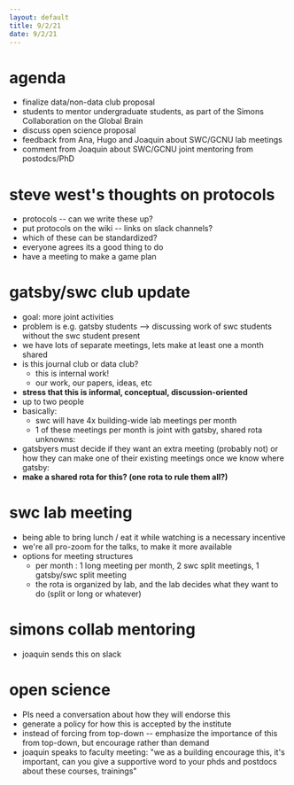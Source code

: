 ```yaml
---
layout: default
title: 9/2/21
date: 9/2/21
---
```


# agenda 

- finalize data/non-data club proposal
- students to mentor undergraduate students, as part of the Simons Collaboration on the Global Brain
- discuss open science proposal
- feedback from Ana, Hugo and Joaquin about SWC/GCNU lab meetings
- comment from Joaquin about SWC/GCNU joint mentoring from postodcs/PhD

# steve west's thoughts on protocols

- protocols -- can we write these up?
- put protocols on the wiki -- links on slack channels?
- which of these can be standardized?
- everyone agrees its a good thing to do
- have a meeting to make a game plan

# gatsby/swc club update

- goal: more joint activities
- problem is e.g. gatsby students --> discussing work of swc students without the swc student present
- we have lots of separate meetings, lets make at least one a month shared
- is this journal club or data club?
	- this is internal work!
	- our work, our papers, ideas, etc
- **stress that this is informal, conceptual, discussion-oriented**
- up to two people
- basically:
	- swc will have 4x building-wide lab meetings per month
	- 1 of these meetings per month is joint with gatsby, shared rota
unknowns:
- gatsbyers must decide if they want an extra meeting (probably not) or how they can make one of their existing meetings
once we know where gatsby:
- **make a shared rota for this? (one rota to rule them all?)**

# swc lab meeting

- being able to bring lunch / eat it while watching is a necessary incentive
- we're all pro-zoom for the talks, to make it more available
- options for meeting structures
	- per month : 1 long meeting per month, 2 swc split meetings, 1 gatsby/swc split meeting
	- the rota is organized by lab, and the lab decides what they want to do (split or long or whatever)

# simons collab mentoring

- joaquin sends this on slack

# open science

- PIs need a conversation about how they will endorse this
- generate a policy for how this is accepted by the institute
- instead of forcing from top-down -- emphasize the importance of this from top-down, but encourage rather than demand
- joaquin speaks to faculty meeting: "we as a building encourage this, it's important, can you give a supportive word to your phds and postdocs about these courses, trainings"
